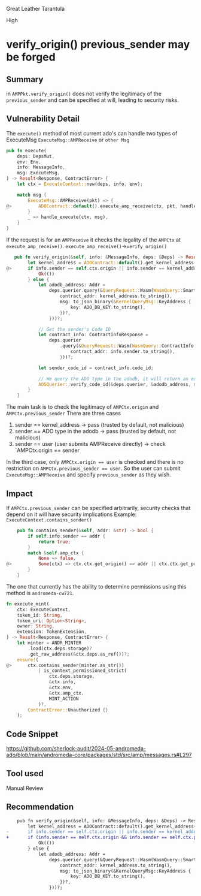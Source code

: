 Great Leather Tarantula

High

# verify_origin() previous_sender may be forged

## Summary
in `AMPPkt.verify_origin()` does not verify the legitimacy of the `previous_sender` and can be specified at will, leading to security risks.
## Vulnerability Detail
The `execute()` method of most current ado's can handle two types of ExecuteMsg
`ExecuteMsg::AMPReceive` or `other Msg`
```rust
pub fn execute(
    deps: DepsMut,
    env: Env,
    info: MessageInfo,
    msg: ExecuteMsg,
) -> Result<Response, ContractError> {
    let ctx = ExecuteContext::new(deps, info, env);

    match msg {
        ExecuteMsg::AMPReceive(pkt) => {
@>          ADOContract::default().execute_amp_receive(ctx, pkt, handle_execute)
        }
        _ => handle_execute(ctx, msg),
    }
}
```
If the request is for an `AMPReceive` it checks the legality of the `AMPCtx` at `execute_amp_receive()`.
`execute_amp_receive()`->`verify_origin()`
```rust
   pub fn verify_origin(&self, info: &MessageInfo, deps: &Deps) -> Result<(), ContractError> {
        let kernel_address = ADOContract::default().get_kernel_address(deps.storage)?;
@>      if info.sender == self.ctx.origin || info.sender == kernel_address {
            Ok(())
        } else {
            let adodb_address: Addr =
                deps.querier.query(&QueryRequest::Wasm(WasmQuery::Smart {
                    contract_addr: kernel_address.to_string(),
                    msg: to_json_binary(&KernelQueryMsg::KeyAddress {
                        key: ADO_DB_KEY.to_string(),
                    })?,
                }))?;

            // Get the sender's Code ID
            let contract_info: ContractInfoResponse =
                deps.querier
                    .query(&QueryRequest::Wasm(WasmQuery::ContractInfo {
                        contract_addr: info.sender.to_string(),
                    }))?;

            let sender_code_id = contract_info.code_id;

            // We query the ADO type in the adodb, it will return an error if the sender's Code ID doesn't exist.
            AOSQuerier::verify_code_id(&deps.querier, &adodb_address, sender_code_id)
        }
    }
```
The main task is to check the legitimacy of `AMPCtx.origin` and `AMPCtx.previous_sender`
There are three cases
1. sender == kernel_address -> pass (trusted by default, not malicious)
2. sender == ADO type in the adodb -> pass (trusted by default, not malicious)
3. sender == user (user submits AMPReceive directly) -> check `AMPCtx.origin == sender

In the third case, only `AMPCtx.origin == user` is checked and there is no restriction on `AMPCtx.previous_sender == user`.
So the user can submit `ExecuteMsg::AMPReceive` and specify `previous_sender` as they wish.
## Impact

If `AMPCtx.previous_sender` can be specified arbitrarily, security checks that depend on it will have security implications
Example: `ExecuteContext.contains_sender()`
```rust
    pub fn contains_sender(&self, addr: &str) -> bool {
        if self.info.sender == addr {
            return true;
        }
        match &self.amp_ctx {
            None => false,
@>          Some(ctx) => ctx.ctx.get_origin() == addr || ctx.ctx.get_previous_sender() == addr,
        }
    }
```
The one that currently has the ability to determine permissions using this method is `andromeda-cw721`.
```rust
fn execute_mint(
    ctx: ExecuteContext,
    token_id: String,
    token_uri: Option<String>,
    owner: String,
    extension: TokenExtension,
) -> Result<Response, ContractError> {
    let minter = ANDR_MINTER
        .load(ctx.deps.storage)?
        .get_raw_address(&ctx.deps.as_ref())?;
    ensure!(
@>      ctx.contains_sender(minter.as_str())
            | is_context_permissioned_strict(
                ctx.deps.storage,
                &ctx.info,
                &ctx.env,
                &ctx.amp_ctx,
                MINT_ACTION
            )?,
        ContractError::Unauthorized {}
    );
```
## Code Snippet
https://github.com/sherlock-audit/2024-05-andromeda-ado/blob/main/andromeda-core/packages/std/src/amp/messages.rs#L297
## Tool used

Manual Review

## Recommendation
```diff
    pub fn verify_origin(&self, info: &MessageInfo, deps: &Deps) -> Result<(), ContractError> {
        let kernel_address = ADOContract::default().get_kernel_address(deps.storage)?;
-       if info.sender == self.ctx.origin || info.sender == kernel_address {
+       if (info.sender == self.ctx.origin && info.sender == self.ctx.previous_sender) || info.sender == kernel_address { 
            Ok(())
        } else {
            let adodb_address: Addr =
                deps.querier.query(&QueryRequest::Wasm(WasmQuery::Smart {
                    contract_addr: kernel_address.to_string(),
                    msg: to_json_binary(&KernelQueryMsg::KeyAddress {
                        key: ADO_DB_KEY.to_string(),
                    })?,
                }))?;
```